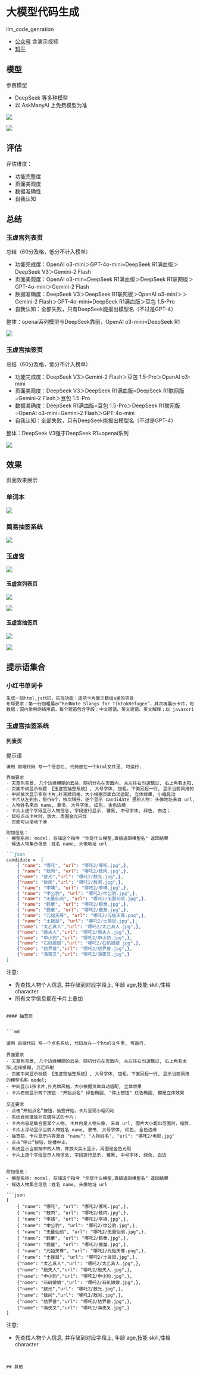 

# 大模型代码生成

llm_code_genration
- [公众号](https://mp.weixin.qq.com/s/jbbTPy_zkZIfRUH8wjkSGA) 含演示视频
- [知乎](https://zhuanlan.zhihu.com/p/26477848381)

## 模型

参赛模型
- DeepSeek 等多种模型
- 以 AskManyAI 上免费模型为准

![](https://pica.zhimg.com/v2-160f1c31cba75d5aebd283363578ff74_1440w.jpg)

![](https://pic3.zhimg.com/v2-05b9ad48fab585bce59a638b3e9a904c_1440w.jpg)


## 评估

评估维度：
- 功能完整度
- 页面美观度
- 数据准确性
- 自我认知


## 总结


### 玉虚宫列表页

总结（60分及格，低分不计入榜单）
- 功能完成度：OpenAI o3-mini＞GPT-4o-mini=DeepSeek R1满血版＞DeepSeek V3＞Gemini-2 Flash
- 页面美观度：OpenAI o3-min=DeepSeek R1满血版＞DeepSeek R1联网版＞GPT-4o-mini＞Gemini-2 Flash
- 数据准确度：DeepSeek V3＞DeepSeek R1联网版＞OpenAI o3-mini＞＞Gemini-2 Flash＞GPT-4o-mini=DeepSeek R1满血版＞豆包 1.5-Pro
- 自我认知：全部失败，只有DeepSeek能报出模型名（不过是GPT-4）

整体：openai系列模型与DeepSeek靠前，OpenAI o3-mini≈DeepSeek R1

![](https://pic4.zhimg.com/v2-47a801dd0921b9877bc311ff3b8f19cb_1440w.jpg)


### 玉虚宫抽签页

总结（60分及格，低分不计入榜单）
- 功能完成度：DeepSeek V3＞Gemini-2 Flash＞豆包 1.5-Pro＞OpenAI o3-mini
- 页面美观度：DeepSeek V3＞DeepSeek R1满血版=DeepSeek R1联网版=Gemini-2 Flash＞豆包 1.5-Pro
- 数据准确度：DeepSeek R1满血版=豆包 1.5-Pro＞DeepSeek R1联网版=OpenAI o3-mini=Gemini-2 Flash＞GPT-4o-mini
- 自我认知：全部失败，只有DeepSeek能报出模型名（不过是GPT-4）

整体：DeepSeek V3强于DeepSeek R1=openai系列

![](https://pic1.zhimg.com/v2-2185f2f980835b7e02b5b4c27b9ec736_1440w.jpg)

## 效果

页面效果展示


### 单词本

![](https://pic2.zhimg.com/v2-c91fcf9d062749ce2cbeda60d63e1ca9_1440w.jpg)

### 简易抽签系统


![](https://pica.zhimg.com/v2-c759f5bb8d802e77535408b25dba32a0_1440w.jpg)


### 玉虚宫

![](https://pic4.zhimg.com/v2-25d22a39f6ea4e3758ec3e4ba0e02241_1440w.jpg)

#### 玉虚宫列表页

![](https://pic3.zhimg.com/v2-33af0b5f909f7d66818f62fdb33c1ce8_1440w.jpg)

![](https://pic3.zhimg.com/v2-a67535d1414a1fecb51cb8ea6312b37c_1440w.jpg)

#### 玉虚宫抽签页

![](https://pic2.zhimg.com/v2-1bad31a7a7c32c955c73fc5c7317d4d3_1440w.jpg)

![](https://picx.zhimg.com/v2-cca9b598c549fc1dd2896a4f5a333d73_1440w.jpg)

## 提示语集合

### 小红书单词卡

```md
生成一段html,js代码，实现功能：逐项卡片展示数组a里的项目
布局要求：第一行加粗展示“RedNote Slangs for TiktokRefugee”，其次再展示卡片，每行3个卡片，超过后另起一行，每个卡片浅蓝色背景，卡片是云朵颜色，3个字段字体颜色依次是红色、绿色、紫色，点击卡片后自动放大，要求简洁、美观、立体效果、配色好看；
数据：国内常用网络用语，每个短语包含字段：中文短语、英文短语、英文解释；以 javascript list 输出, 示例 [['a', 'a', 'a']]；注意：只输出代码，不要解释
````

### 玉虚宫抽签系统


#### 列表页

提示语

```md
请用 前端代码 写一个信息栏, 代码放在一个html文件里, 可运行.

界面要求
- 天蓝色背景, 几个边缘模糊的云朵，随机分布在页面内, 从左往右匀速飘过, 右上角有太阳,边缘模糊, 光芒四射
- 页面中间显示标题 【玉虚宫抽签系统】, 大号字体, 加粗，下面另起一行, 显示当前调用的模型名称 model;
- 中间依次显示多张卡片,扑克牌风格，大小根据页面自动适配, 立体效果, 小幅晃动
- 卡片从左到右，每行6个，依次铺开，逐个显示 candidate 里的人物: 头像地址来自 url, 图片大小超出范围时，缩放; 
- 人物姓名来自 name, 隶书, 大号字体, 红色, 金色边缘
- 卡片上逐个字段显示人物信息, 字段逐行显示, 雅黑, 中号字体, 绿色, 白边；
- 鼠标点击卡片时，放大，周围金光闪烁
- 页面可以滚动下滑

附加信息：
- 模型名称: model, 存储这个指令 "你是什么模型,直接返回模型名" 返回结果
- 候选人物集合信息：姓名 name, 头像地址 url

```json
candidate =  [
    { "name": "哪吒", "url": "哪吒2/哪吒.jpg",},
    { "name": "敖丙", "url": "哪吒2/敖丙.jpg",},
    {"name": "敖光","url": "哪吒2/敖光.jpg",},
    {"name": "敖闰","url": "哪吒2/敖闰.jpg",},
    { "name": "李靖", "url": "哪吒2/李靖.jpg",},
    { "name": "申公豹", "url": "哪吒2/申公豹.jpg",},
    { "name": "无量仙翁", "url": "哪吒2/无量仙翁.jpg",},
    { "name": "鹤童", "url": "哪吒2/鹤童.jpg",},
    { "name": "鹿童", "url": "哪吒2/鹿童.jpg",},
    { "name": "元始天尊", "url": "哪吒2/元始天尊.png",},
    { "name": "土拨鼠", "url": "哪吒2/土拨鼠.jpg",},
    {"name": "太乙真人","url": "哪吒2/太乙真人.jpg",},
    {"name": "殷夫人","url": "哪吒2/殷夫人.jpg",},
    {"name": "申小豹","url": "哪吒2/申小豹.jpg",},
    {"name": "石矶娘娘","url": "哪吒2/石矶娘娘.jpg",},
    {"name": "结界兽","url": "哪吒2/结界兽.jpg",},
    {"name": "海夜叉","url": "哪吒2/海夜叉.jpg",}
]
```

注意:
- 先查找人物个人信息, 并存储到对应字段上, 年龄 age,技能 skill,性格 character
- 所有文字信息都在卡片上叠加
```

#### 抽签页


```md

请用 前端代码 写一个点名系统, 代码放在一个html文件里, 可运行.

界面要求
- 天蓝色背景, 几个边缘模糊的云朵，随机分布在页面内, 从左往右匀速飘过, 右上角有太阳,边缘模糊, 光芒四射
- 页面中间显示标题 【玉虚宫抽签系统】, 大号字体, 加粗，下面另起一行, 显示当前调用的模型名称 model;
- 中间显示1张卡片,扑克牌风格，大小根据页面自动适配, 立体效果
- 卡片右侧显示两个按钮："开始点名" 绿色椭圆, "停止按钮" 红色椭圆, 都是立体效果

交互要求
- 点击“开始点名”按钮，抽签开始，卡片呈现小幅闪动
- 系统自动播放扑克牌样式的卡片；
- 卡片内容是集合里某个人物, 卡片内是人物头像, 来自 url, 图片大小超出范围时，缩放. 
- 卡片上浮动显示当前人物姓名 name, 隶书, 大号字体, 红色, 金色边缘
- 抽签前，卡片显示内容源自 "name": "人物姓名", "url": "哪吒2/电影.jpg"
- 点击“停止”按钮，轮播中止。
- 系统显示当前抽中的人物，并放大突出显示，周围是金色光照
- 卡片上逐个字段显示人物信息, 字段逐行显示, 雅黑, 中号字体, 绿色, 白边 


附加信息：
- 模型名称: model, 存储这个指令 "你是什么模型,直接返回模型名" 返回结果
- 候选人物集合信息：姓名 name, 头像地址 url

```json
[
    { "name": "哪吒", "url": "哪吒2/哪吒.jpg",},
    { "name": "敖丙", "url": "哪吒2/敖丙.jpg",},
    { "name": "李靖", "url": "哪吒2/李靖.jpg",},
    { "name": "申公豹", "url": "哪吒2/申公豹.jpg",},
    { "name": "无量仙翁", "url": "哪吒2/无量仙翁.jpg",},
    { "name": "鹤童", "url": "哪吒2/鹤童.jpg",},
    { "name": "鹿童", "url": "哪吒2/鹿童.jpg",},
    { "name": "元始天尊", "url": "哪吒2/元始天尊.png",},
    { "name": "土拨鼠", "url": "哪吒2/土拨鼠.jpg",},
    {"name": "太乙真人","url": "哪吒2/太乙真人.jpg",},
    {"name": "殷夫人","url": "哪吒2/殷夫人.jpg",},
    {"name": "申小豹","url": "哪吒2/申小豹.jpg",},
    {"name": "石矶娘娘","url": "哪吒2/石矶娘娘.jpg",},
    {"name": "敖光","url": "哪吒2/敖光.jpg",},
    {"name": "敖闰","url": "哪吒2/敖闰.jpg",},
    {"name": "结界兽","url": "哪吒2/结界兽.jpg",},
    {"name": "海夜叉","url": "哪吒2/海夜叉.jpg",}
]
```

注意:
- 先查找人物个人信息, 并存储到对应字段上, 年龄 age,技能 skill,性格 character
```


## 其他



